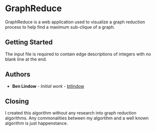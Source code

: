 # GraphReduce

GraphReduce is a web application used to visualize a graph reduction process to help find a maximum sub-clique of a graph.

## Getting Started

The input file is required to contain edge descriptions of integers with no blank line at the end. 

## Authors

* **Ben Lindow** - *Initial work* - [btlindow](https://github.com/btlindow)

## Closing

I created this algorithm without any research into graph reduction algorithms. Any commonalities between my algortihm and a well known algorithm is just happenstance.
